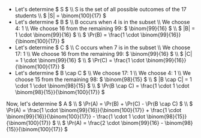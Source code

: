 <ul>
<li> Let's determine $ S $ \\
S is the set of all possible outcomes of the 17 students \\
$ |S| = \binom{100}{17} $
	<li> Let's determine $ B $ \\
	      B occurs when 4 is in the subset \\
	      We choose 4: 1 \\
	      We choose 16 from the remaining 99: $ \binom{99}{16} $ \\
	      $ |B| = 1 \cdot \binom{99}{16} $ \\
	      $ \Pr(B) = \frac{1 \cdot \binom{99}{16}}{\binom{100}{17}} $
	<li> Let's determine $ C $ \\
	      C occurs when 7 is in the subset \\
	      We choose 17: 1 \\
	      We choose 16 from the remaining 99: $ \binom{99}{16} $ \\
	      $ |C| = 1 \cdot \binom{99}{16} $ \\
	      $ \Pr(C) = \frac{1 \cdot \binom{99}{16}}{\binom{100}{17}} $
	<li> Let's determine $ B \cap C $ \\
	      We choose 17: 1 \\
	      We choose 4: 1 \\
	      We choose 15 from the remaining 98: $ \binom{98}{15} $ \\
	      $ |B \cap C| = 1 \cdot 1 \cdot \binom{98}{15} $ \\
	      $ \Pr(B \cap C) = \frac{1 \cdot 1 \cdot \binom{98}{15}}{\binom{100}{17}} $
</ul>
Now, let's determine $ A $ \\
$ \Pr(A) = \Pr(B) + \Pr(C) - \Pr(B \cap C) $ \\
$ \Pr(A) = \frac{1 \cdot \binom{99}{16}}{\binom{100}{17}} + \frac{1 \cdot \binom{99}{16}}{\binom{100}{17}} - \frac{1 \cdot 1 \cdot \binom{98}{15}}{\binom{100}{17}} $ \\
$ \Pr(A) = \frac{2 \cdot \binom{99}{16} - \binom{98}{15}}{\binom{100}{17}} $

